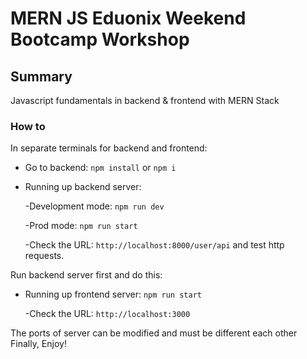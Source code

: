 # MERN JS Eduonix Weekend Bootcamp Workshop

## Summary

Javascript fundamentals in backend & frontend with MERN Stack

### How to 
In separate terminals for backend and frontend:

* Go to backend: `npm install` or `npm i`

* Running up backend server:

    -Development mode: `npm run dev`

    -Prod mode: `npm run start`

    -Check the URL: `http://localhost:8000/user/api` and test http requests.


Run backend server first and do this:

* Running up frontend server: `npm run start`

    -Check the URL: `http://localhost:3000`

The ports of server can be modified and must be different each other
Finally, Enjoy!

